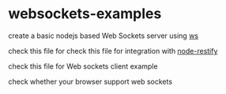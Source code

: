 # websockets-examples
create a basic nodejs based Web Sockets server using [ws](https://github.com/websockets/ws)

check this file for 
check this file for integration with [node-restify](https://github.com/restify/node-restify)

check this file for Web sockets client example

check whether your browser support web sockets

